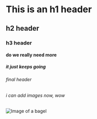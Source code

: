 # This is an h1 header
## h2 header
### h3 header
#### do we really need more
##### it just keeps going
###### final header

###### i can add images now, wow

![Image of a bagel](https://food.fnr.sndimg.com/content/dam/images/food/fullset/2022/02/16/0/FNM_030122-Homemade-Bagels_s4x3.jpg.rend.hgtvcom.1280.1280.suffix/1645023418907.jpeg)
